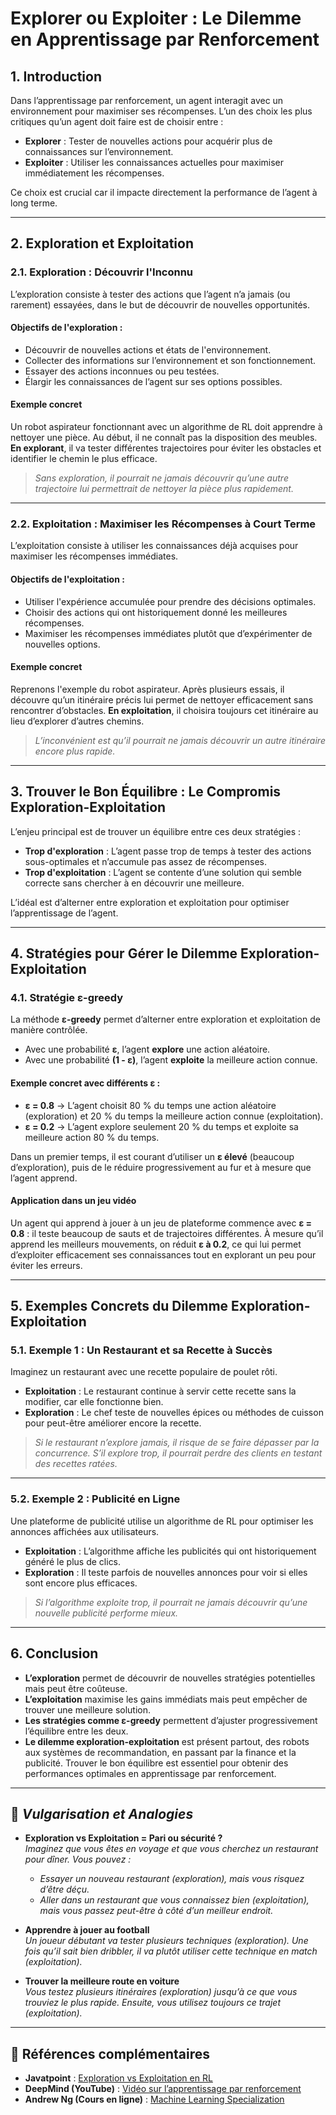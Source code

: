 
# Explorer ou Exploiter : Le Dilemme en Apprentissage par Renforcement

## 1. Introduction

Dans l’apprentissage par renforcement, un agent interagit avec un environnement pour maximiser ses récompenses. L’un des choix les plus critiques qu’un agent doit faire est de choisir entre :

- **Explorer** : Tester de nouvelles actions pour acquérir plus de connaissances sur l’environnement.
- **Exploiter** : Utiliser les connaissances actuelles pour maximiser immédiatement les récompenses.

Ce choix est crucial car il impacte directement la performance de l’agent à long terme.

---

## 2. Exploration et Exploitation

### 2.1. Exploration : Découvrir l'Inconnu  

L’exploration consiste à tester des actions que l’agent n’a jamais (ou rarement) essayées, dans le but de découvrir de nouvelles opportunités.

#### **Objectifs de l'exploration** :
- Découvrir de nouvelles actions et états de l'environnement.
- Collecter des informations sur l’environnement et son fonctionnement.
- Essayer des actions inconnues ou peu testées.
- Élargir les connaissances de l’agent sur ses options possibles.

#### **Exemple concret**  
Un robot aspirateur fonctionnant avec un algorithme de RL doit apprendre à nettoyer une pièce. Au début, il ne connaît pas la disposition des meubles. **En explorant**, il va tester différentes trajectoires pour éviter les obstacles et identifier le chemin le plus efficace.

> *Sans exploration, il pourrait ne jamais découvrir qu’une autre trajectoire lui permettrait de nettoyer la pièce plus rapidement.*

---

### 2.2. Exploitation : Maximiser les Récompenses à Court Terme  

L’exploitation consiste à utiliser les connaissances déjà acquises pour maximiser les récompenses immédiates.

#### **Objectifs de l'exploitation** :
- Utiliser l'expérience accumulée pour prendre des décisions optimales.
- Choisir des actions qui ont historiquement donné les meilleures récompenses.
- Maximiser les récompenses immédiates plutôt que d’expérimenter de nouvelles options.

#### **Exemple concret**  
Reprenons l'exemple du robot aspirateur. Après plusieurs essais, il découvre qu’un itinéraire précis lui permet de nettoyer efficacement sans rencontrer d’obstacles. **En exploitation**, il choisira toujours cet itinéraire au lieu d’explorer d’autres chemins.

> *L’inconvénient est qu’il pourrait ne jamais découvrir un autre itinéraire encore plus rapide.*

---

## 3. Trouver le Bon Équilibre : Le Compromis Exploration-Exploitation  

L’enjeu principal est de trouver un équilibre entre ces deux stratégies :

- **Trop d'exploration** : L’agent passe trop de temps à tester des actions sous-optimales et n’accumule pas assez de récompenses.
- **Trop d'exploitation** : L’agent se contente d’une solution qui semble correcte sans chercher à en découvrir une meilleure.

L’idéal est d’alterner entre exploration et exploitation pour optimiser l’apprentissage de l’agent.

---

## 4. Stratégies pour Gérer le Dilemme Exploration-Exploitation  

### 4.1. Stratégie ε-greedy  

La méthode **ε-greedy** permet d’alterner entre exploration et exploitation de manière contrôlée.

- Avec une probabilité **ε**, l’agent **explore** une action aléatoire.
- Avec une probabilité **(1 - ε)**, l’agent **exploite** la meilleure action connue.

#### **Exemple concret avec différents ε** :
- **ε = 0.8** → L’agent choisit 80 % du temps une action aléatoire (exploration) et 20 % du temps la meilleure action connue (exploitation).
- **ε = 0.2** → L’agent explore seulement 20 % du temps et exploite sa meilleure action 80 % du temps.

Dans un premier temps, il est courant d’utiliser un **ε élevé** (beaucoup d’exploration), puis de le réduire progressivement au fur et à mesure que l’agent apprend.

#### **Application dans un jeu vidéo**  
Un agent qui apprend à jouer à un jeu de plateforme commence avec **ε = 0.8** : il teste beaucoup de sauts et de trajectoires différentes. À mesure qu’il apprend les meilleurs mouvements, on réduit **ε à 0.2**, ce qui lui permet d’exploiter efficacement ses connaissances tout en explorant un peu pour éviter les erreurs.

---

## 5. Exemples Concrets du Dilemme Exploration-Exploitation  

### 5.1. Exemple 1 : Un Restaurant et sa Recette à Succès  

Imaginez un restaurant avec une recette populaire de poulet rôti.

- **Exploitation** : Le restaurant continue à servir cette recette sans la modifier, car elle fonctionne bien.
- **Exploration** : Le chef teste de nouvelles épices ou méthodes de cuisson pour peut-être améliorer encore la recette.

> *Si le restaurant n’explore jamais, il risque de se faire dépasser par la concurrence. S’il explore trop, il pourrait perdre des clients en testant des recettes ratées.*

---

### 5.2. Exemple 2 : Publicité en Ligne  

Une plateforme de publicité utilise un algorithme de RL pour optimiser les annonces affichées aux utilisateurs.

- **Exploitation** : L’algorithme affiche les publicités qui ont historiquement généré le plus de clics.
- **Exploration** : Il teste parfois de nouvelles annonces pour voir si elles sont encore plus efficaces.

> *Si l’algorithme exploite trop, il pourrait ne jamais découvrir qu’une nouvelle publicité performe mieux.*

---

## 6. Conclusion  

- **L’exploration** permet de découvrir de nouvelles stratégies potentielles mais peut être coûteuse.  
- **L’exploitation** maximise les gains immédiats mais peut empêcher de trouver une meilleure solution.  
- **Les stratégies comme ε-greedy** permettent d’ajuster progressivement l’équilibre entre les deux.  
- **Le dilemme exploration-exploitation** est présent partout, des robots aux systèmes de recommandation, en passant par la finance et la publicité. Trouver le bon équilibre est essentiel pour obtenir des performances optimales en apprentissage par renforcement.

---

## 📌 *Vulgarisation et Analogies*  

- **Exploration vs Exploitation = Pari ou sécurité ?**  
  *Imaginez que vous êtes en voyage et que vous cherchez un restaurant pour dîner. Vous pouvez :*  
  - *Essayer un nouveau restaurant (exploration), mais vous risquez d’être déçu.*  
  - *Aller dans un restaurant que vous connaissez bien (exploitation), mais vous passez peut-être à côté d’un meilleur endroit.*  

- **Apprendre à jouer au football**  
  *Un joueur débutant va tester plusieurs techniques (exploration). Une fois qu’il sait bien dribbler, il va plutôt utiliser cette technique en match (exploitation).*  

- **Trouver la meilleure route en voiture**  
  *Vous testez plusieurs itinéraires (exploration) jusqu’à ce que vous trouviez le plus rapide. Ensuite, vous utilisez toujours ce trajet (exploitation).*  

---

## 📖 **Références complémentaires**  

- **Javatpoint** : [Exploration vs Exploitation en RL](https://www.javatpoint.com/reinforcement-learning)  
- **DeepMind (YouTube)** : [Vidéo sur l’apprentissage par renforcement](https://www.youtube.com/c/DeepMind)  
- **Andrew Ng (Cours en ligne)** : [Machine Learning Specialization](https://www.coursera.org/specializations/machine-learning-introduction)  

